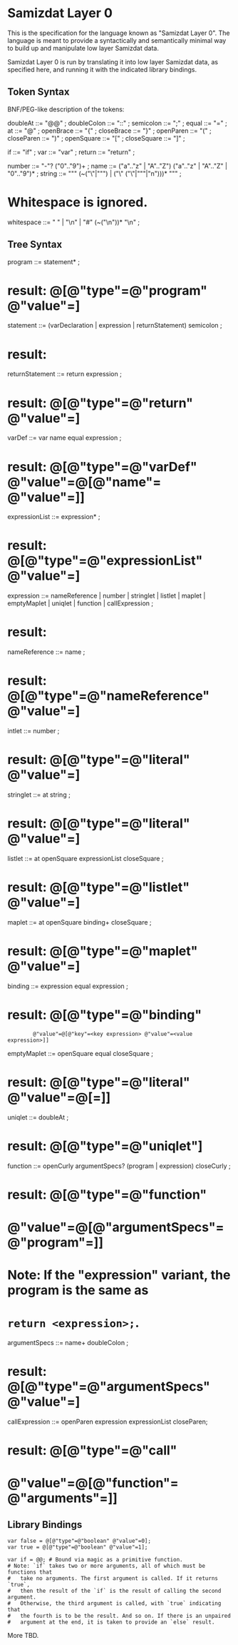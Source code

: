 Samizdat Layer 0
================

This is the specification for the language known as "Samizdat Layer 0".
The language is meant to provide a syntactically and semantically
minimal way to build up and manipulate low layer Samizdat data.

Samizdat Layer 0 is run by translating it into low layer Samizdat
data, as specified here, and running it with the indicated library
bindings.


Token Syntax
------------

BNF/PEG-like description of the tokens:

doubleAt    ::= "@@" ;
doubleColon ::= "::" ;
semicolon   ::= ";" ;
equal       ::= "=" ;
at          ::= "@" ;
openBrace   ::= "{" ;
closeBrace  ::= "}" ;
openParen   ::= "(" ;
closeParen  ::= ")" ;
openSquare  ::= "[" ;
closeSquare ::= "]" ;

if     ::= "if" ;
var    ::= "var" ;
return ::= "return" ;

number     ::= "-"? ("0".."9")+ ;
name       ::= ("a".."z" | "A".."Z") ("a".."z" | "A".."Z" | "0".."9")* ;
string     ::= "\"" (~("\\"|"\"") | ("\\" ("\\"|"\""|"n")))* "\"" ;

# Whitespace is ignored.
whitespace ::= " " | "\n" | "#" (~("\n"))* "\n" ;


Tree Syntax
-----------

program ::= statement* ;
# result: @[@"type"=@"program" @"value"=<listlet of statements>]

statement ::= (varDeclaration | expression | returnStatement) semicolon ;
# result: <same as whatever was parsed>

returnStatement ::= return expression ;
# result: @[@"type"=@"return" @"value"=<expression>]

varDef ::= var name equal expression ;
# result: @[@"type"=@"varDef" @"value"=@[@"name"=<name> @"value"=<expression>]]

expressionList ::= expression* ;
# result: @[@"type"=@"expressionList" @"value"=<listlet of expressions>]

expression ::=
    nameReference | number | stringlet | listlet | maplet | emptyMaplet |
    uniqlet | function | callExpression ;
# result: <same as whatever was parsed>

nameReference ::= name ;
# result: @[@"type"=@"nameReference" @"value"=<stringlet of name>]

intlet ::= number ;
# result: @[@"type"=@"literal" @"value"=<intlet of number>]

stringlet ::= at string ;
# result: @[@"type"=@"literal" @"value"=<listlet of characters>]

listlet ::= at openSquare expressionList closeSquare ;
# result: @[@"type"=@"listlet" @"value"=<listlet of expressions>]

maplet ::= at openSquare binding+ closeSquare ;
# result: @[@"type"=@"maplet" @"value"=<listlet of bindings>]

binding ::= expression equal expression ;
# result: @[@"type"=@"binding"
            @"value"=@[@"key"=<key expression> @"value"=<value expression>]]

emptyMaplet ::= openSquare equal closeSquare ;
# result: @[@"type"=@"literal" @"value"=@[=]]

uniqlet ::= doubleAt ;
# result: @[@"type"=@"uniqlet"]

function ::= openCurly argumentSpecs? (program | expression) closeCurly ;
# result: @[@"type"=@"function"
#           @"value"=@[@"argumentSpecs"=<argument specs> @"program"=<program>]]
# Note: If the "expression" variant, the program is the same as
#   `return <expression>;`.

argumentSpecs ::= name+ doubleColon ;
# result: @[@"type"=@"argumentSpecs" @"value"=<listlet of names>]

callExpression ::= openParen expression expressionList closeParen;
# result: @[@"type"=@"call"
#           @"value"=@[@"function"=<expression> @"arguments"=<expr list>]]


Library Bindings
----------------

```
var false = @[@"type"=@"boolean" @"value"=0];
var true = @[@"type"=@"boolean" @"value"=1];

var if = @@; # Bound via magic as a primitive function.
# Note: `if` takes two or more arguments, all of which must be functions that
#   take no arguments. The first argument is called. If it returns `true`,
#   then the result of the `if` is the result of calling the second argument.
#   Otherwise, the third argument is called, with `true` indicating that
#   the fourth is to be the result. And so on. If there is an unpaired
#   argument at the end, it is taken to provide an `else` result.
```

More TBD.
